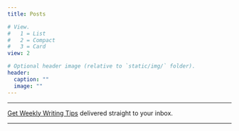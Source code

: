 ```yaml
---
title: Posts

# View.
#   1 = List
#   2 = Compact
#   3 = Card
view: 2

# Optional header image (relative to `static/img/` folder).
header:
  caption: ""
  image: ""
---
```

***
[Get Weekly Writing Tips](https://t.co/VQxxRv48vp?amp=1) delivered straight to your inbox.
***
